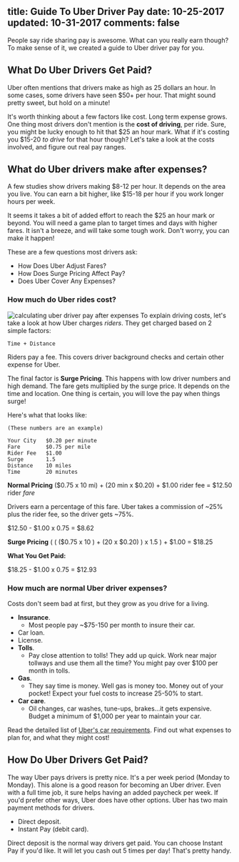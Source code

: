 title: Guide To Uber Driver Pay
date: 10-25-2017
updated: 10-31-2017
comments: false
---
People say ride sharing pay is awesome. What can you really earn though? To make sense of it, we created a guide to Uber driver pay for you.
<!-- more -->
## What Do Uber Drivers Get Paid?

Uber often mentions that drivers make as high as 25 dollars an hour.  In some cases, some drivers have seen $50+ per hour. That might sound pretty sweet, but hold on a minute!

It's worth thinking about a few factors like cost. Long term expense grows. One thing most drivers don't mention is the **cost of driving**, per ride. Sure, you might be lucky enough to hit that $25 an hour mark. What if it's costing you $15-20 _to drive_ for that hour though? Let's take a look at the costs involved, and figure out real pay ranges.

## What do Uber drivers make after expenses?
A few studies show drivers making $8-12 per hour. It depends on the area you live. You can earn a bit higher, like $15-18 per hour if you work longer hours per week.

It seems it takes a bit of added effort to reach the $25 an hour mark or beyond. You will need a game plan to target times and days with higher fares. It isn't a breeze, and will take some tough work. Don't worry, you can make it happen!

These are a few questions most drivers ask:

* How Does Uber Adjust Fares?
* How Does Surge Pricing Affect Pay?
* Does Uber Cover Any Expenses?

### How much do Uber rides cost?
![calculating uber driver pay after expenses](/img/uber-driver-pay-expenses.png)
To explain driving costs, let's take a look at how Uber charges _riders_. They get charged based on 2 simple factors:

`Time + Distance`

Riders pay a fee. This covers driver background checks and certain other expense for Uber.

The final factor is **Surge Pricing**. This happens with low driver numbers and high demand. The fare gets multiplied by the surge price. It depends on the time and location. One thing is certain, you will love the pay when things surge!

Here's what that looks like:

```
(These numbers are an example)

Your City   $0.20 per minute
Fare        $0.75 per mile
Rider Fee   $1.00
Surge       1.5
Distance    10 miles
Time        20 minutes
```

**Normal Pricing**
($0.75 x 10 mi) + (20 min x $0.20) + $1.00 rider fee = $12.50 rider _fare_

Drivers earn a percentage of this fare. Uber takes a commission of ~25% plus the rider fee, so the driver gets ~75%.

$12.50 - $1.00 x 0.75 = $8.62

**Surge Pricing**
( ( ($0.75 x 10 ) + (20 x $0.20) ) x 1.5 ) + $1.00 = $18.25

**What You Get Paid:**

$18.25 - $1.00 x 0.75 = $12.93

### How much are normal Uber driver expenses?
Costs don't seem bad at first, but they grow as you drive for a living. 

* **Insurance**.
    - Most people pay ~$75-150 per month to insure their car.
* Car loan.
* License.
* **Tolls**.
    - Pay close attention to tolls! They add up quick. Work near major tollways and use them all the time? You might pay over $100 per month in tolls.
* **Gas**.
    - They say time is money. Well gas is money too. Money out of your pocket! Expect your fuel costs to increase 25-50% to start.
* **Car care**.
    - Oil changes, car washes, tune-ups, brakes...it gets expensive. Budget a minimum of $1,000 per year to maintain your car.

Read the detailed list of [Uber's car requirements](/uber/vehicle-requirements/). Find out what expenses to plan for, and what they might cost!

## How Do Uber Drivers Get Paid?
The way Uber pays drivers is pretty nice. It's a per week period (Monday to Monday). This alone is a good reason for becoming an Uber driver. Even with a full time job, it sure helps having an added paycheck per week. If you'd prefer other ways, Uber does have other options. Uber has two main payment methods for drivers.

* Direct deposit.
* Instant Pay (debit card).

Direct deposit is the normal way drivers get paid. You can choose Instant Pay if you'd like. It will let you cash out 5 times per day! That's pretty handy.